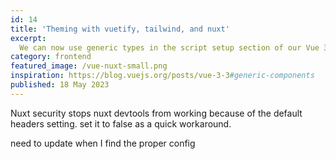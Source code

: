 ```yaml
---
id: 14
title: 'Theming with vuetify, tailwind, and nuxt'
excerpt:
  We can now use generic types in the script setup section of our Vue 3.3 / Nuxt 3.5 components.
category: frontend
featured_image: /vue-nuxt-small.png
inspiration: https://blog.vuejs.org/posts/vue-3-3#generic-components
published: 18 May 2023
---
```


Nuxt security stops nuxt devtools from working because of the default headers setting. set it to
false as a quick workaround.

need to update when I find the proper config
